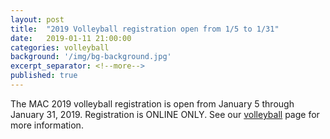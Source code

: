 ```yaml
---
layout: post
title:  "2019 Volleyball registration open from 1/5 to 1/31"
date:   2019-01-11 21:00:00
categories: volleyball
background: '/img/bg-background.jpg'
excerpt_separator: <!--more-->
published: true
---
```

The MAC 2019 volleyball registration is open from January 5 through January 31, 2019.
Registration is ONLINE ONLY. See our [volleyball](/volleyball) page for more information.